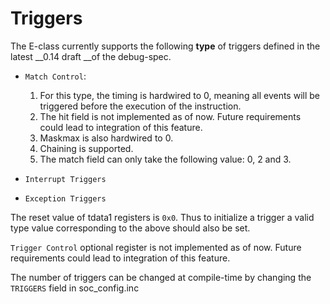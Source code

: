 # Triggers

The E-class currently supports the following __type__ of triggers defined in the latest __0.14 draft __of the debug-spec.

* ```Match Control```: 
    1. For this type, the timing is hardwired to 0, meaning all events will be triggered before the execution of the instruction. 
    2. The hit field is not implemented as of now. Future requirements could lead to integration of this feature. 
    3. Maskmax is also hardwired to 0.
    4. Chaining is supported.
    5. The match field can only take the following value: 0, 2 and 3.

* ```Interrupt Triggers```
* ```Exception Triggers```

The reset value of tdata1 registers is ```0x0```. Thus to initialize a trigger a valid type value corresponding to the above should also be set. 

```Trigger Control``` optional register is not implemented as of now. Future requirements could lead to integration of this feature. 

The number of triggers can be changed at compile-time by changing the ```TRIGGERS``` field in soc_config.inc

